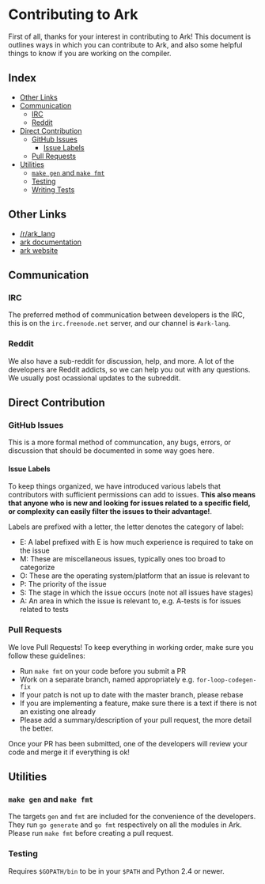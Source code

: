# Contributing to Ark
First of all, thanks for your interest in contributing to Ark! This
document is outlines ways in which you can contribute to Ark, and also
some helpful things to know if you are working on the compiler.

## Index
* [Other Links](#other-links)
* [Communication](#communication)
	* [IRC](#irc)
	* [Reddit](#reddit)
* [Direct Contribution](#direct-contribution)
	* [GitHub Issues](#github-issues)
		* [Issue Labels](#issue-labels)
	* [Pull Requests](#pull-requests)
* [Utilities](#utilities)
	* [`make gen` and `make fmt`](#make-gen-and-make-fmt)
	* [Testing](#testing)
	* [Writing Tests](#writing-tests)

## <a name=""></a> Other Links
* [/r/ark_lang](//reddit.com/r/ark_lang)
* [ark documentation](//book.ark-lang.org)
* [ark website](//ark-lang.org)

## <a name="communication"></a> Communication
### <a name="irc"></a> IRC
The preferred method of communication between developers is
the IRC, this is on the `irc.freenode.net` server, and our 
channel is `#ark-lang`.

### <a name="reddit"></a> Reddit
We also have a sub-reddit for discussion, help, and more. A lot
of the developers are Reddit addicts, so we can help you out
with any questions. We usually post ocassional updates to the
subreddit.

## <a name="direct-contribution"></a> Direct Contribution
### <a name="github-issues"></a> GitHub Issues
This is a more formal method of communcation, any bugs, errors,
or discussion that should be documented in some way goes here.

#### <a name="issue-labels"></a> Issue Labels
To keep things organized, we have introduced various labels that contributors with 
sufficient permissions can add to issues. **This also means that anyone
who is new and looking for issues related to a specific field, or complexity
can easily filter the issues to their advantage!**.

Labels are prefixed with a letter, the letter denotes the category of label:

* E: A label prefixed with E is how much experience is required to take on the issue
* M: These are miscellaneous issues, typically ones too broad to categorize
* O: These are the operating system/platform that an issue is relevant to
* P: The priority of the issue
* S: The stage in which the issue occurs (note not all issues have stages)
* A: An area in which the issue is relevant to, e.g. A-tests is for issues related to tests

### <a name="pull-requests"></a> Pull Requests
We love Pull Requests! To keep everything in working order, make
sure you follow these guidelines:

* Run `make fmt` on your code before you submit a PR
* Work on a separate branch, named appropriately e.g. `for-loop-codegen-fix`
* If your patch is not up to date with the master branch, please rebase
* If you are implementing a feature, make sure there is a text if there is not an existing one already
* Please add a summary/description of your pull request, the more detail the better.

Once your PR has been submitted, one of the developers will review your code
and merge it if everything is ok!

## <a name="utilities"></a> Utilities
### <a name="make-gen-and-make-fmt"></a> `make gen` and `make fmt`
The targets `gen` and `fmt` are included for the convenience of the developers. 
They run `go generate` and `go fmt` respectively on all the modules in Ark. 
Please run `make fmt` before creating a pull request.

### <a name="testing"></a> Testing
Requires `$GOPATH/bin` to be in your `$PATH` and Python 2.4 or newer.